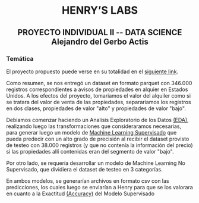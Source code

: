 <h1 align=center> HENRY’S LABS </h1>

<h2 align=center>PROYECTO INDIVIDUAL II -- DATA SCIENCE<br>
    Alejandro del Gerbo Actis</h2>


### **Temática**

El proyecto propuesto puede verse en su totalidad en el [siguiente link](https://github.com/adelgerbo/Proyecto-Individual-Henry-II/blob/main/CONSIGNAS.md).

Como resumen, se nos entregó un dataset en formato parquet con 346.000 registros correspondientes a avisos de propiedades en alquier en Estados Unidos. A los efectos del proyecto, tomariamos el valor del alquiler como si se tratara del valor de venta de las propiedades, separariamos los registros en dos clases, propiedades de valor "alto" y propiedades de valor "bajo".

Debiamos comenzar haciendo un Analisis Exploratorio de los Datos [(EDA)](https://www.ibm.com/ar-es/cloud/learn/exploratory-data-analysis), realizando luego las transformaciones que consideraramos necesarias, para generar luego un modelo de [Machine Learning Supervisado](https://universidadeuropea.com/blog/aprendizaje-supervisado-no-supervisado/#:~:text=El%20modelo%20que%20se%20utiliza,de%20los%20conjuntos%20de%20datos) que pueda predecir con un alto grado de precisión al recibir el dataset provisto de testeo con 38.000 registros (y que no contenía la información del precio) si las propiedades allí contenidas eran del segmento de valor "bajo".

Por otro lado, se requería desarrollar un modelo de Machine Learning No Supervisado, que dividiera el dataset de testeo en 3 categorías.

En ambos modelos, se generarían archivos en formato csv con las predicciones, los cuales luego se enviarían a Henry para que se los valorara en cuanto a la Exactitud [(Accuracy)](https://developers.google.com/machine-learning/crash-course/classification/accuracy?hl=es-419) del Modelo Supervisado

